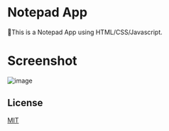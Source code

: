 
# Notepad App

📝This is a Notepad App using HTML/CSS/Javascript.


# Screenshot

![image](https://github.com/h-techzone6/notepadjs/assets/140205338/f16c882f-a888-4bfc-969b-eeb7a92a6a0c)


## License

[MIT](https://choosealicense.com/licenses/mit/)

